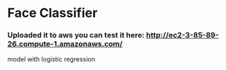 # Face Classifier

### Uploaded it to aws you can test it here: http://ec2-3-85-89-26.compute-1.amazonaws.com/
model with logistic regression

